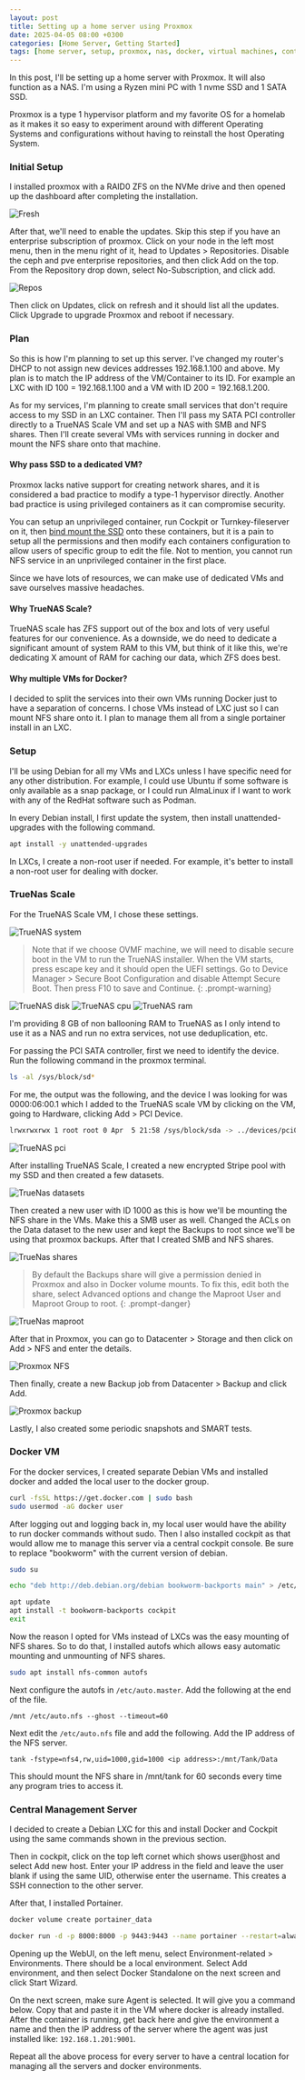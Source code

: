 ```yaml
---
layout: post
title: Setting up a home server using Proxmox
date: 2025-04-05 08:00 +0300
categories: [Home Server, Getting Started]
tags: [home server, setup, proxmox, nas, docker, virtual machines, containers]
---
```


In this post, I'll be setting up a home server with Proxmox. It will also function as a NAS. I'm using a Ryzen mini PC with 1 nvme SSD and 1 SATA SSD.

Proxmox is a type 1 hypervisor platform and my favorite OS for a homelab as it makes it so easy to experiment around with different Operating Systems and configurations without having to reinstall the host Operating System.

### Initial Setup
I installed proxmox with a RAID0 ZFS on the NVMe drive and then opened up the dashboard after completing the installation.

![Fresh](../assets/img/proxmox/pve1.png)

After that, we'll need to enable the updates. Skip this step if you have an enterprise subscription of proxmox. Click on your node in the left most menu, then in the menu right of it, head to Updates > Repositories. Disable the ceph and pve enterprise repositories, and then click Add on the top. From the Repository drop down, select No-Subscription, and click add.

![Repos](../assets/img/proxmox/pve2.png)

Then click on Updates, click on refresh and it should list all the updates. Click Upgrade to upgrade Proxmox and reboot if necessary.

### Plan
So this is how I'm planning to set up this server. I've changed my router's DHCP to not assign new devices addresses 192.168.1.100 and above. My plan is to match the IP address of the VM/Container to its ID. For example an LXC with ID 100 = 192.168.1.100 and a VM with ID 200 = 192.168.1.200.

As for my services, I'm planning to create small services that don't require access to my SSD in an LXC container. Then I'll pass my SATA PCI controller directly to a TrueNAS Scale VM and set up a NAS with SMB and NFS shares. Then I'll create several VMs with services running in docker and mount the NFS share onto that machine.

#### Why pass SSD to a dedicated VM?
Proxmox lacks native support for creating network shares, and it is considered a bad practice to modify a type-1 hypervisor directly. Another bad practice is using privileged containers as it can compromise security.

You can setup an unprivileged container, run Cockpit or Turnkey-fileserver on it, then [bind mount the SSD](https://pve.proxmox.com/wiki/Unprivileged_LXC_containers) onto these containers, but it is a pain to setup all the permissions and then modify each containers configuration to allow users of specific group to edit the file. Not to mention, you cannot run NFS service in an unprivileged container in the first place.

Since we have lots of resources, we can make use of dedicated VMs and save ourselves massive headaches.

#### Why TrueNAS Scale?
TrueNAS scale has ZFS support out of the box and lots of very useful features for our convenience. As a downside, we do need to dedicate a significant amount of system RAM to this VM, but think of it like this, we're dedicating X amount of RAM for caching our data, which ZFS does best.

#### Why multiple VMs for Docker?
I decided to split the services into their own VMs running Docker just to have a separation of concerns. I chose VMs instead of LXC just so I can mount NFS share onto it. I plan to manage them all from a single portainer install in an LXC.

### Setup
I'll be using Debian for all my VMs and LXCs unless I have specific need for any other distribution. For example, I could use Ubuntu if some software is only available as a snap package, or I could run AlmaLinux if I want to work with any of the RedHat software such as Podman.

In every Debian install, I first update the system, then install unattended-upgrades with the following command.

```bash
apt install -y unattended-upgrades
```

In LXCs, I create a non-root user if needed. For example, it's better to install a non-root user for dealing with docker.

### TrueNas Scale
For the TrueNAS Scale VM, I chose these settings.

![TrueNAS system](../assets/img/proxmox/pve3.png)

> Note that if we choose OVMF machine, we will need to disable secure boot in the VM to run the TrueNAS installer. When the VM starts, press escape key and it should open the UEFI settings. Go to Device Manager > Secure Boot Configuration and disable Attempt Secure Boot. Then press F10 to save and Continue.
{: .prompt-warning}

![TrueNAS disk](../assets/img/proxmox/pve4.png)
![TrueNAS cpu](../assets/img/proxmox/pve5.png)
![TrueNAS ram](../assets/img/proxmox/pve6.png)

I'm providing 8 GB of non ballooning RAM to TrueNAS as I only intend to use it as a NAS and run no extra services, not use deduplication, etc.

For passing the PCI SATA controller, first we need to identify the device. Run the following command in the proxmox terminal.

```bash
ls -al /sys/block/sd*
```

For me, the output was the following, and the device I was looking for was 0000:06:00.1 which I added to the TrueNAS scale VM by clicking on the VM, going to Hardware, clicking Add > PCI Device.

```bash
lrwxrwxrwx 1 root root 0 Apr  5 21:58 /sys/block/sda -> ../devices/pci0000:00/0000:00:08.2/0000:06:00.1/ata2/host1/target1:0:0/1:0:0:0/block/sda
```

![TrueNAS pci](../assets/img/proxmox/pve7.png)

After installing TrueNAS Scale, I created a new encrypted Stripe pool with my SSD and then created a few datasets.

![TrueNas datasets](../assets/img/truenas/truenas1.png)

Then created a new user with ID 1000 as this is how we'll be mounting the NFS share in the VMs. Make this a SMB user as well. Changed the ACLs on the Data dataset to the new user and kept the Backups to root since we'll be using that proxmox backups. After that I created SMB and NFS shares.

![TrueNas shares](../assets/img/truenas/truenas2.png)

> By default the Backups share will give a permission denied in Proxmox and also in Docker volume mounts. To fix this, edit both the share, select Advanced options and change the Maproot User and Maproot Group to root.
{: .prompt-danger}

![TrueNas maproot](../assets/img/truenas/truenas3.png)

After that in Proxmox, you can go to Datacenter > Storage and then click on Add > NFS and enter the details.

![Proxmox NFS](../assets/img/proxmox/pve8.png)

Then finally, create a new Backup job from Datacenter > Backup and click Add.

![Proxmox backup](../assets/img/proxmox/pve9.png)

Lastly, I also created some periodic snapshots and SMART tests.

### Docker VM
For the docker services, I created separate Debian VMs and installed docker and added the local user to the docker group.

```bash
curl -fsSL https://get.docker.com | sudo bash
sudo usermod -aG docker user
```

After logging out and logging back in, my local user would have the ability to run docker commands without sudo. Then I also installed cockpit as that would allow me to manage this server via a central cockpit console. Be sure to replace "bookworm" with the current version of debian.

```bash
sudo su

echo "deb http://deb.debian.org/debian bookworm-backports main" > /etc/apt/sources.list.d/backports.list

apt update
apt install -t bookworm-backports cockpit
exit
```

Now the reason I opted for VMs instead of LXCs was the easy mounting of NFS shares. So to do that, I installed autofs which allows easy automatic mounting and unmounting of NFS shares.

```bash
sudo apt install nfs-common autofs
```

Next configure the autofs in `/etc/auto.master`. Add the following at the end of the file.

```text
/mnt /etc/auto.nfs --ghost --timeout=60
```

Next edit the `/etc/auto.nfs` file and add the following. Add the IP address of the NFS server.

```text
tank -fstype=nfs4,rw,uid=1000,gid=1000 <ip address>:/mnt/Tank/Data
```

This should mount the NFS share in /mnt/tank for 60 seconds every time any program tries to access it.

### Central Management Server
I decided to create a Debian LXC for this and install Docker and Cockpit using the same commands shown in the previous section. 

Then in cockpit, click on the top left cornet which shows user@host and select Add new host. Enter your IP address in the field and leave the user blank if using the same UID, otherwise enter the username. This creates a SSH connection to the other server.

After that, I installed Portainer.

```bash
docker volume create portainer_data

docker run -d -p 8000:8000 -p 9443:9443 --name portainer --restart=always -v /var/run/docker.sock:/var/run/docker.sock -v portainer_data:/data portainer/portainer-ce:lts
```

Opening up the WebUI, on the left menu, select Environment-related > Environments. There should be a local environment. Select Add environment, and then select Docker Standalone on the next screen and click Start Wizard.

On the next screen, make sure Agent is selected. It will give you a command below. Copy that and paste it in the VM where docker is already installed. After the container is running, get back here and give the environment a name and then the IP address of the server where the agent was just installed like: `192.168.1.201:9001`.

Repeat all the above process for every server to have a central location for managing all the servers and docker environments.